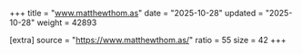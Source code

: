 +++
title = "www.matthewthom.as"
date = "2025-10-28"
updated = "2025-10-28"
weight = 42893

[extra]
source = "https://www.matthewthom.as/"
ratio = 55
size = 42
+++
